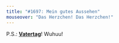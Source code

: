 ```yaml
---
title: "#1697: Mein gutes Aussehen"
mouseover: "Das Herzchen! Das Herzchen!"
---
```


P.S.: <a href="http://www.fonflatter.de/kalender"><strong>Vatertag</strong></a>! Wuhuu!

